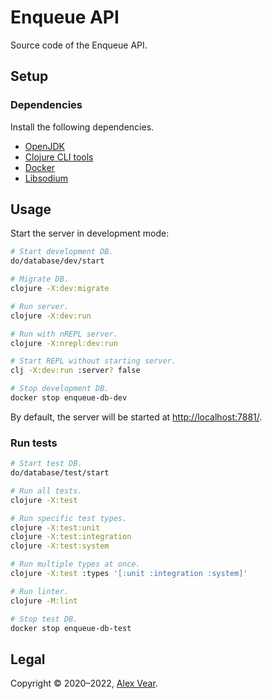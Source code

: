 # Enqueue API

Source code of the Enqueue API.


## Setup


### Dependencies

Install the following dependencies.

- [OpenJDK](https://openjdk.java.net/)
- [Clojure CLI tools](https://clojure.org/guides/getting_started#_clojure_installer_and_cli_tools)
- [Docker](https://www.docker.com/)
- [Libsodium](https://libsodium.gitbook.io/doc/installation)


## Usage

Start the server in development mode:

```sh
# Start development DB.
do/database/dev/start

# Migrate DB.
clojure -X:dev:migrate

# Run server.
clojure -X:dev:run

# Run with nREPL server.
clojure -X:nrepl:dev:run

# Start REPL without starting server.
clj -X:dev:run :server? false

# Stop development DB.
docker stop enqueue-db-dev
```

By default, the server will be started at <http://localhost:7881/>.


### Run tests

```sh
# Start test DB.
do/database/test/start

# Run all tests.
clojure -X:test

# Run specific test types.
clojure -X:test:unit
clojure -X:test:integration
clojure -X:test:system

# Run multiple types at once.
clojure -X:test :types '[:unit :integration :system]'

# Run linter.
clojure -M:lint

# Stop test DB.
docker stop enqueue-db-test
```


## Legal

Copyright © 2020–2022, [Alex Vear](https://www.alexvear.com).
